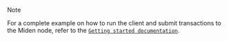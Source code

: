 > [!Note]
> For a complete example on how to run the client and submit transactions to the Miden node, refer to the [`Getting started documentation`](https://0xpolygonmiden.github.io/miden-docs/miden-client/get-started/prerequisites.html).
